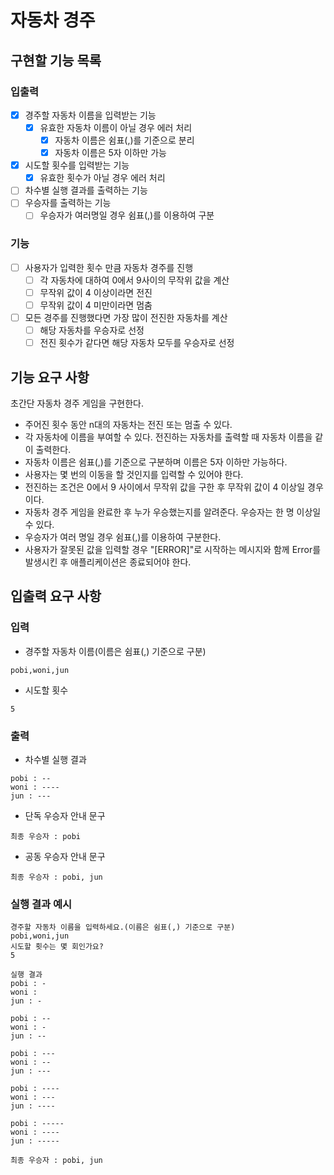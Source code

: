 # 자동차 경주

## 구현할 기능 목록

### 입출력

- [x] 경주할 자동차 이름을 입력받는 기능
  - [x] 유효한 자동차 이름이 아닐 경우 에러 처리
    - [x] 자동차 이름은 쉼표(,)를 기준으로 분리
    - [x] 자동차 이름은 5자 이하만 가능
- [x] 시도할 횟수를 입력받는 기능
  - [x] 유효한 횟수가 아닐 경우 에러 처리
- [ ] 차수별 실행 결과를 출력하는 기능
- [ ] 우승자를 출력하는 기능
  - [ ] 우승자가 여러명일 경우 쉼표(,)를 이용하여 구분

### 기능

- [ ] 사용자가 입력한 횟수 만큼 자동차 경주를 진행
  - [ ] 각 자동차에 대하여 0에서 9사이의 무작위 값을 계산
  - [ ] 무작위 값이 4 이상이라면 전진
  - [ ] 무작위 값이 4 미만이라면 멈춤
- [ ] 모든 경주를 진행했다면 가장 많이 전진한 자동차를 계산
  - [ ] 해당 자동차를 우승자로 선정
  - [ ] 전진 횟수가 같다면 해당 자동차 모두를 우승자로 선정

## 기능 요구 사항

초간단 자동차 경주 게임을 구현한다.

- 주어진 횟수 동안 n대의 자동차는 전진 또는 멈출 수 있다.
- 각 자동차에 이름을 부여할 수 있다. 전진하는 자동차를 출력할 때 자동차 이름을 같이 출력한다.
- 자동차 이름은 쉼표(,)를 기준으로 구분하며 이름은 5자 이하만 가능하다.
- 사용자는 몇 번의 이동을 할 것인지를 입력할 수 있어야 한다.
- 전진하는 조건은 0에서 9 사이에서 무작위 값을 구한 후 무작위 값이 4 이상일 경우이다.
- 자동차 경주 게임을 완료한 후 누가 우승했는지를 알려준다. 우승자는 한 명 이상일 수 있다.
- 우승자가 여러 명일 경우 쉼표(,)를 이용하여 구분한다.
- 사용자가 잘못된 값을 입력할 경우 "[ERROR]"로 시작하는 메시지와 함께 Error를 발생시킨 후 애플리케이션은 종료되어야 한다.

## 입출력 요구 사항

### 입력

- 경주할 자동차 이름(이름은 쉼표(,) 기준으로 구분)

```
pobi,woni,jun
```

- 시도할 횟수

```
5
```

### 출력

- 차수별 실행 결과

```
pobi : --
woni : ----
jun : ---
```

- 단독 우승자 안내 문구

```
최종 우승자 : pobi
```

- 공동 우승자 안내 문구

```
최종 우승자 : pobi, jun
```

### 실행 결과 예시

```
경주할 자동차 이름을 입력하세요.(이름은 쉼표(,) 기준으로 구분)
pobi,woni,jun
시도할 횟수는 몇 회인가요?
5

실행 결과
pobi : -
woni :
jun : -

pobi : --
woni : -
jun : --

pobi : ---
woni : --
jun : ---

pobi : ----
woni : ---
jun : ----

pobi : -----
woni : ----
jun : -----

최종 우승자 : pobi, jun
```
